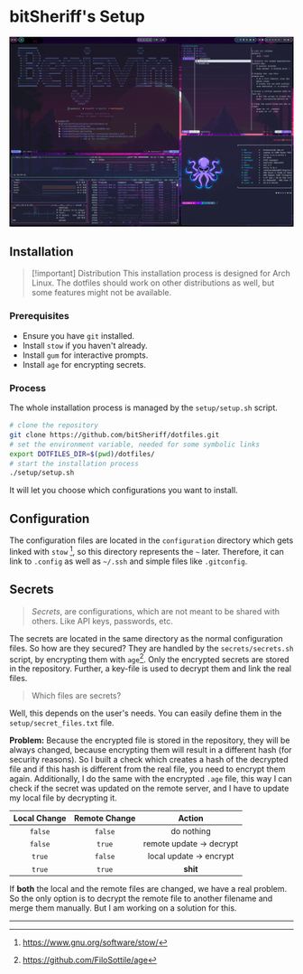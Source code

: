 # bitSheriff's Setup

![](./doc/img/terminals.png)

## Installation

> [!important] Distribution
> This installation process is designed for Arch Linux. The dotfiles should work on other distributions as well, but some features might not be available.

### Prerequisites

- Ensure you have `git` installed.
- Install `stow` if you haven't already.
- Install `gum` for interactive prompts.
- Install `age` for encrypting secrets.

### Process

The whole installation process is managed by the `setup/setup.sh` script.

```sh
# clone the repository
git clone https://github.com/bitSheriff/dotfiles.git
# set the environment variable, needed for some symbolic links
export DOTFILES_DIR=$(pwd)/dotfiles/
# start the installation process
./setup/setup.sh
```

It will let you choose which configurations you want to install.

## Configuration

The configuration files are located in the `configuration` directory which gets linked with `stow` [^1], so this directory represents the `~` later. Therefore, it can link to `.config` as well as `~/.ssh` and simple files like `.gitconfig`.

## Secrets

> _Secrets_, are configurations, which are not meant to be shared with others. Like API keys, passwords, etc.

The secrets are located in the same directory as the normal configuration files. So how are they secured?
They are handled by the `secrets/secrets.sh` script, by encrypting them with `age`[^2]. Only the encrypted secrets are stored in the repository. Further, a key-file is used to decrypt them and link the real files.

> Which files are secrets?

Well, this depends on the user's needs. You can easily define them in the `setup/secret_files.txt` file.

**Problem:** Because the encrypted file is stored in the repository, they will be always changed, because encrypting them will result in a different hash (for security reasons). So I built a check which creates a hash of the decrypted file and if this hash is different from the real file, you need to encrypt them again.
Additionally, I do the same with the encrypted `.age` file, this way I can check if the secret was updated on the remote server, and I have to update my local file by decrypting it.

| Local Change | Remote Change |           Action            |
| :----------: | :-----------: | :-------------------------: |
|   `false`    |    `false`    |         do nothing          |
|   `false`    |    `true`     | remote update $\to$ decrypt |
|    `true`    |    `false`    | local update $\to$ encrypt  |
|    `true`    |    `true`     |          **shit**           |

If **both** the local and the remote files are changed, we have a real problem. So the only option is to decrypt the remote file to another filename and merge them manually. But I am working on a solution for this.

---

[^1]: https://www.gnu.org/software/stow/

[^2]: https://github.com/FiloSottile/age
